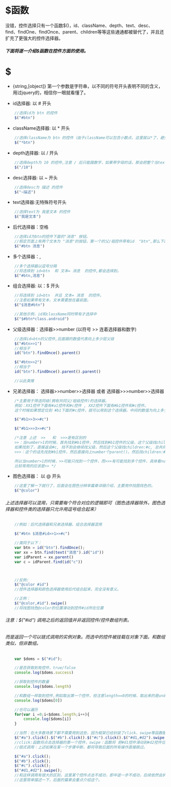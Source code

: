 # $函数

没错，控件选择只有一个函数$()，id、className、depth、text、desc、find、findOne、findOnce、parent、children等等这些通通都被替代了，并且还扩充了更强大的控件选择器。



##### 下面将逐一介绍$函数在控件方面的使用。


# $
* {string,[object]}
第一个参数是字符串，以不同的符号开头表明不同的含义，用过jquery的，相信你一眼就看懂了。

* id选择器: 以 #  开头
```js
    //选择id为 btn 的控件
    $("#btn")
```

* className选择器: 以 *  开头
```js
    //选择className为 btn 的控件（由于className可以包含小数点，这里就以*了，避免和小数点混淆）
    $("*btn")
```

* depth选择器: 以 /  开头
```js
    //选择depth为 10 的控件,注意 / 后只能跟数字，如果带字母的话，那会把整个当text处理了。
    $("/10")
```

* desc选择器: 以 ~  开头
```js
    //选择desc为 描述 的控件
    $("~描述")
```

* text选择器:无特殊符号开头
```js
    //选择text为 我是文本 的控件
    $("我是文本")
```

* 后代选择器：空格
```js
    //选择id为btn的控件下面的"消息" 按钮。
    //假定页面上有两个文本为 "消息"的按钮，第一个的父/祖控件带有id  "btn",那么下面的例子只会选到第一个消息按钮
    $("#btn 消息")
```

* 多个选择器：,
```js
    //多个选择器以逗号分隔
    //将选择到 id=btn  和 文本= 消息  的控件,都会选择到。
    $("#btn,消息")
```

* 组合选择器: 以：$  开头
```js
    //将选择到 id=btn  并且 文本= 消息  的控件。
    //注意如果带有文本，文本需要放在最前面。
    $("$消息#btn")

    //其他示例，id和className同时带有才选择中
    $("$#btn*class.android")
```


* 父级选择器：选择器>>number    (以符号 >>  连着选择器和数字)
```js
    //选择id=btn的父控件,后面跟的数值代表向上多少层父级
    $("#btn>>1")
    //相当于  
    id("btn").findOnce().parent()

    $("#btn>>2")
    //相当于  
    id("btn").findOnce().parent().parent() 

    //以此类推
```

* 兄弟选择器： 选择器>>number>>选择器   或者   选择器>>>number>>选择器
```js
    /*主要用于筛选同级(拥有共同父/祖级控件)的选择器。
    例如：XX1控件下面有#a1控件和#c控件 , XX2控件下面有#b1控件和#c控件。
    这个时候如果想定位到 #b1下面的#c控件，就可以用到这个选择器。中间的数值为向上多少个父级查找*/

    $("#b1>>3>>#c")

    $("#b1>>>3>>#c")

    /*注意 上述  >>   和  >>>是有区别的
    >>：当number>1的时候，首先找到#b1控件，然后找到#b1控件的父级，这个父级找children:#c，
    如果找到了，直接返会#c, 找不到会继续找父级，然后这个父级找children:#c, 总共向上number层,类推。
    >>>：这个的话先找到#b1控件，然后直接向上number个parent()。然后找children:#c;

    所以当number>1的时候，>>可能只找到一个控件，而>>>有可能找到多个控件，具体看number和布局的关系。
    比较常用的应该是>> */
```

* 图色选择器： 以 @  开头
```js
    //这里了解一下就行了，后面会在图色分辨率篇章详细介绍，主要用作找图找色的。
    $("@color")
```

###### 上述选择器可以混用，只需要每个符合对应的逻辑即可（图色选择器除外，图色选择器和控件类的选择器只允许用逗号组合起来）

```js
    //例如：后代选择器和兄弟选择器、组合选择器混用

    $("#btn $消息#id>>1>>#c")

    //类同于以下：
    var btn = id("btn").findOnce();
    var xx = btn.find(text("消息").id("id"))
    var idParent = xx.parent()
    var c = idParent.find(id("c"))



    //反例:
    $("@color #id")
    //控件选择器和颜色选择器使用后代组合起来，完全没有意义。

    //正例：
    $("@color,#id").swipe()
    //将找图找色@color的位置滑动到控件#id所在位置


```

###### 注意：$("#id") 调用之后的返回值并非返回控件/控件数组列表。
###### 而是返回一个可以链式调用的实例对象。而选中的控件被挂载在对象下面。和数组类似，但非数组。
```js
    var $doms = $("#id");

    //是否获取到有控件，true/false
    console.log($doms.success)

    //获取到控件的数量
    console.log($doms.length)

    //和数组一样取到控件,例如取出第一个控件，但注意length==0的时候，取出来的是undefined
    console.log($doms[0])

    //也可以遍历
    for(var i =0;i<$doms.length;i++){
        console.log($doms[i])
    }

    //当然：在大多数场景下都不需要用到这些，因为框架已经封装了click、swipe等函数配合使用。
    $("#a").click().$("#b").click().$("#c").click().$("#d1,#d2").swipe();
    //click:函数将点击选择器的第一个控件，swipe：函数将 把#d1控件滑动到#d2控件位置。
    //链式调用：上述如果在某一个步骤中断，都将导致后面的所有操作直接跳过。

    $("#a").click();
    $("#b").click();
    $("#c").click();
    $("#d1,#d2").swipe();
    //和这样调用有很大的区别，这里某个控件点击不成功，即中途一步不成功，后续依然会执行。
    //这里简单描述一下，后面的篇章会重点介绍这个。


```